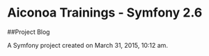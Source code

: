 Aiconoa Trainings - Symfony 2.6
===============================

##Project Blog

A Symfony project created on March 31, 2015, 10:12 am.
